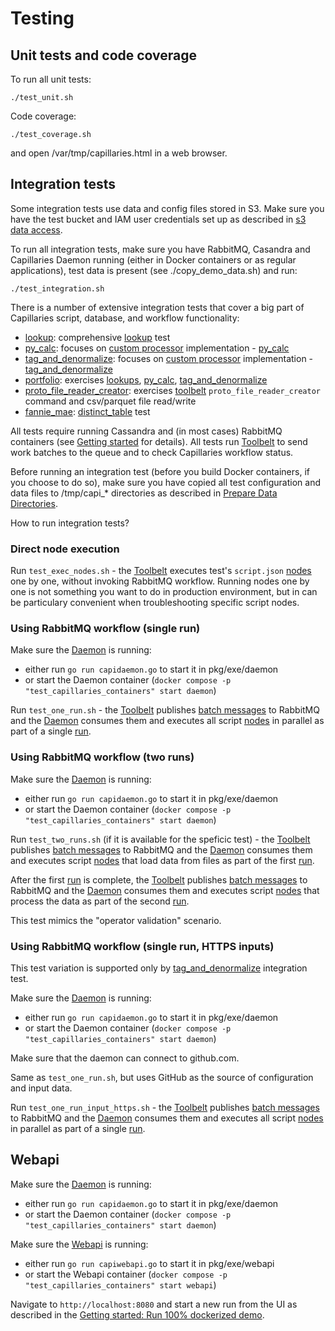 # Testing

## Unit tests and code coverage

To run all unit tests:

```
./test_unit.sh
```

Code coverage:

```
./test_coverage.sh
```

and open /var/tmp/capillaries.html in a web browser.

## Integration tests

Some integration tests use data and config files stored in S3. Make sure you have the test bucket and IAM user credentials set up as described in [s3 data access](./s3.md).

To run all integration tests, make sure you have RabbitMQ, Casandra and Capillaries Daemon running (either in Docker containers or as regular applications), test data is present (see ./copy_demo_data.sh) and run:

```
./test_integration.sh
```

There is a number of extensive integration tests that cover a big part of Capillaries script, database, and workflow functionality:

- [lookup](../test/code/lookup/README.md): comprehensive [lookup](glossary.md#lookup) test
- [py_calc](../test/code/py_calc/README.md): focuses on [custom processor](glossary.md#table_custom_tfm_table) implementation - [py_calc](glossary.md#py_calc-processor)
- [tag_and_denormalize](../test/code/tag_and_denormalize/README.md): focuses on [custom processor](glossary.md#table_custom_tfm_table) implementation - [tag_and_denormalize](glossary.md#tag_and_denormalize-processor)
- [portfolio](../test/code/portfolio/README.md): exercises [lookups](glossary.md#lookup), [py_calc](glossary.md#py_calc-processor), [tag_and_denormalize](glossary.md#tag_and_denormalize-processor)
- [proto_file_reader_creator](../test/code/proto_file_reader_creator/README.md): exercises [toolbelt](./glossary.md#toolbelt) `proto_file_reader_creator` command and csv/parquet file read/write
- [fannie_mae](../test/code/fannie_mae/README.md): [distinct_table](./glossary.md#distinct_table) test


All tests require running Cassandra and (in most cases) RabbitMQ containers (see [Getting started](started.md) for details). All tests run [Toolbelt](glossary.md#toolbelt) to send work batches to the queue and to check Capillaries workflow status.

Before running an integration test (before you build Docker containers, if you choose to do so), make sure you have copied all test configuration and data files to /tmp/capi_* directories as described in [Prepare Data Directories](./started.md#prepare-data-directories).

How to run integration tests?

### Direct node execution

Run `test_exec_nodes.sh`  - the [Toolbelt](glossary.md#toolbelt) executes test's `script.json` [nodes](glossary.md#script-node) one by one, without invoking RabbitMQ workflow. Running nodes one by one is not something you want to do in production environment, but in can be particulary convenient when troubleshooting specific script nodes.

### Using RabbitMQ workflow (single run)

Make sure the [Daemon](glossary.md#daemon) is running:
- either run `go run capidaemon.go` to start it in pkg/exe/daemon
- or start the Daemon container (`docker compose -p "test_capillaries_containers" start daemon`)

Run `test_one_run.sh` - the [Toolbelt](glossary.md#toolbelt) publishes [batch messages](glossary.md#data-batch) to RabbitMQ and the [Daemon](glossary.md#daemon) consumes them and executes all script [nodes](glossary.md#script-node) in parallel as part of a single [run](glossary.md#run).

### Using RabbitMQ workflow (two runs)

Make sure the [Daemon](glossary.md#daemon) is running:
- either run `go run capidaemon.go` to start it in pkg/exe/daemon
- or start the Daemon container (`docker compose -p "test_capillaries_containers" start daemon`)

Run `test_two_runs.sh` (if it is available for the speficic test) - the [Toolbelt](glossary.md#toolbelt) publishes [batch messages](glossary.md#data-batch) to RabbitMQ and the [Daemon](glossary.md#daemon) consumes them and executes script [nodes](glossary.md#script-node) that load data from files as part of the first [run](glossary.md#run).

After the first [run](glossary.md#run) is complete, the [Toolbelt](glossary.md#toolbelt) publishes [batch messages](glossary.md#data-batch) to RabbitMQ and the [Daemon](glossary.md#daemon) consumes them and executes script [nodes](glossary.md#script-node) that process the data as part of the second [run](glossary.md#run).

This test mimics the "operator validation" scenario.

### Using RabbitMQ workflow (single run, HTTPS inputs)

This test variation is supported only by [tag_and_denormalize](../test/code/tag_and_denormalize/README.md) integration test.

Make sure the [Daemon](glossary.md#daemon) is running:
- either run `go run capidaemon.go` to start it in pkg/exe/daemon
- or start the Daemon container (`docker compose -p "test_capillaries_containers" start daemon`)

Make sure that the daemon can connect to github.com.

Same as `test_one_run.sh`, but uses GitHub as the source of configuration and input data.

Run `test_one_run_input_https.sh` - the [Toolbelt](glossary.md#toolbelt) publishes [batch messages](glossary.md#data-batch) to RabbitMQ and the [Daemon](glossary.md#daemon) consumes them and executes all script [nodes](glossary.md#script-node) in parallel as part of a single [run](glossary.md#run).

## Webapi

Make sure the [Daemon](glossary.md#daemon) is running:
- either run `go run capidaemon.go` to start it in pkg/exe/daemon
- or start the Daemon container (`docker compose -p "test_capillaries_containers" start daemon`)

Make sure the [Webapi](glossary.md#webapi) is running:
- either run `go run capiwebapi.go` to start it in pkg/exe/webapi
- or start the Webapi container (`docker compose -p "test_capillaries_containers" start webapi`)

Navigate to `http://localhost:8080` and start a new run from the UI as described in the [Getting started: Run 100% dockerized demo](./started.md#run-100-dockerized-capillaries-demo).
